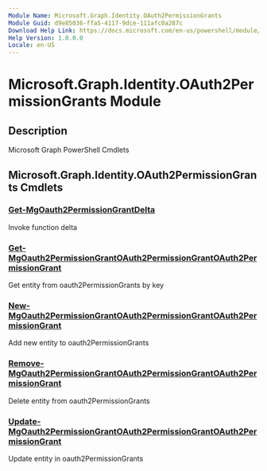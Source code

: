 ```yaml
---
Module Name: Microsoft.Graph.Identity.OAuth2PermissionGrants
Module Guid: d9e85036-ffa5-4117-9dce-111afc0a287c
Download Help Link: https://docs.microsoft.com/en-us/powershell/module/microsoft.graph.identity.oauth2permissiongrants
Help Version: 1.0.0.0
Locale: en-US
---
```


# Microsoft.Graph.Identity.OAuth2PermissionGrants Module
## Description
Microsoft Graph PowerShell Cmdlets

## Microsoft.Graph.Identity.OAuth2PermissionGrants Cmdlets
### [Get-MgOauth2PermissionGrantDelta](Get-MgOauth2PermissionGrantDelta.md)
Invoke function delta

### [Get-MgOauth2PermissionGrantOAuth2PermissionGrantOAuth2PermissionGrant](Get-MgOauth2PermissionGrantOAuth2PermissionGrantOAuth2PermissionGrant.md)
Get entity from oauth2PermissionGrants by key

### [New-MgOauth2PermissionGrantOAuth2PermissionGrantOAuth2PermissionGrant](New-MgOauth2PermissionGrantOAuth2PermissionGrantOAuth2PermissionGrant.md)
Add new entity to oauth2PermissionGrants

### [Remove-MgOauth2PermissionGrantOAuth2PermissionGrantOAuth2PermissionGrant](Remove-MgOauth2PermissionGrantOAuth2PermissionGrantOAuth2PermissionGrant.md)
Delete entity from oauth2PermissionGrants

### [Update-MgOauth2PermissionGrantOAuth2PermissionGrantOAuth2PermissionGrant](Update-MgOauth2PermissionGrantOAuth2PermissionGrantOAuth2PermissionGrant.md)
Update entity in oauth2PermissionGrants

